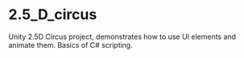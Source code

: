 # 2.5_D_circus
Unity 2.5D Circus project, demonstrates how to use UI elements and animate them. Basics of C# scripting.
